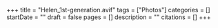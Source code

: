 +++
title = "Helen_1st-generation.avif"
tags = ["Photos"]
categories = []
startDate = ""
draft = false
pages = []
description = ""
citations = []
+++
